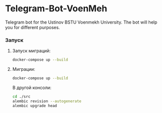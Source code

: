 # Telegram-Bot-VoenMeh
Telegram bot for the Ustinov BSTU Voenmekh University. The bot will help you for different purposes.


### Запуск

1. Запуск миграций:
   ```bash
   docker-compose up --build
   ```
   
2. Миграции:
   ```bash
   docker-compose up --build
   ```
   В другой консоли:
   ```bash
   cd ./src
   alembic revision --autogenerate 
   alembic upgrade head
   ```